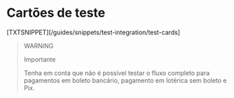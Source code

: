 # Cartões de teste

[TXTSNIPPET][/guides/snippets/test-integration/test-cards]

> WARNING
>
> Importante
>
> Tenha em conta que não é possível testar o fluxo completo para pagamentos em boleto bancário, pagamento em lotérica sem boleto e Pix.


